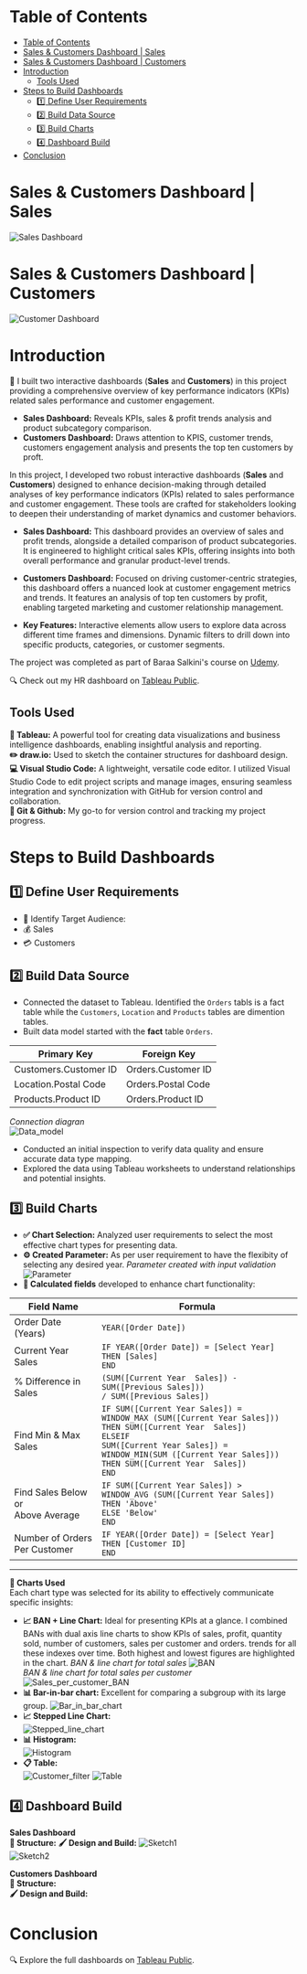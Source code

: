 # Table of Contents
- [Table of Contents](#table-of-contents)
- [Sales \& Customers Dashboard | Sales](#sales--customers-dashboard--sales)
- [Sales \& Customers Dashboard | Customers](#sales--customers-dashboard--customers)
- [Introduction](#introduction)
  - [Tools Used](#tools-used)
- [Steps to Build Dashboards](#steps-to-build-dashboards)
  - [:one: Define User Requirements](#one-define-user-requirements)
  - [:two: Build Data Source](#two-build-data-source)
  - [:three: Build Charts](#three-build-charts)
  - [:four: Dashboard Build](#four-dashboard-build)
- [Conclusion](#conclusion)

# Sales & Customers Dashboard | Sales  
![Sales Dashboard](/Sales%20Dashboard%20Materials/Images/Sales%20Dashboard.gif)  
# Sales & Customers Dashboard | Customers
![Customer Dashboard](/Sales%20Dashboard%20Materials/Images/Customers%20Dashboard.gif)  

# Introduction  
:mega: I built two interactive dashboards (**Sales** and **Customers**) in this project providing a comprehensive overview of key performance indicators (KPIs) related sales performance and customer engagement. 

- **Sales Dashboard:** Reveals KPIs, sales & profit trends analysis and product subcategory comparison.
- **Customers Dashboard:** Draws attention to KPIS, customer trends, customers engagement analysis and presents the top ten customers by proft.


In this project, I developed two robust interactive dashboards (**Sales** and **Customers**) designed to enhance decision-making through detailed analyses of key performance indicators (KPIs) related to sales performance and customer engagement. These tools are crafted for stakeholders looking to deepen their understanding of market dynamics and customer behaviors.

- **Sales Dashboard:** This dashboard provides an overview of sales and profit trends, alongside a detailed comparison of product subcategories. It is engineered to highlight critical sales KPIs, offering insights into both overall performance and granular product-level trends.

- **Customers Dashboard:** Focused on driving customer-centric strategies, this dashboard offers a nuanced look at customer engagement metrics and trends. It features an analysis of top ten customers by profit, enabling targeted marketing and customer relationship management.

- **Key Features:** Interactive elements allow users to explore data across different time frames and dimensions. Dynamic filters to drill down into specific products, categories, or customer segments.

The project was completed as part of Baraa Salkini's course on [Udemy](https://www.udemy.com/course/the-tableau-ultimate-course-from-zero-to-hero).  

:mag: Check out my HR dashboard on [Tableau Public](https://public.tableau.com/app/profile/mei.liu4813/viz/SalesCustomersDashboardsDataWithBaraa/CustomersDashboard).
## Tools Used
**:art: Tableau:** A powerful tool for creating data visualizations and business intelligence dashboards, enabling insightful analysis and reporting.  
**:pencil2: draw.io:** Used to sketch the container structures for dashboard design.
**:computer: Visual Studio Code:** A lightweight, versatile code editor. I utilized Visual Studio Code to edit project scripts and manage images, ensuring seamless integration and synchronization with GitHub for version control and collaboration.  
**:octopus: Git & Github:** My go-to for version control and tracking my project progress.
# Steps to Build Dashboards
## :one: Define User Requirements
- :dart: Identify Target Audience:
- :moneybag: Sales
- :credit_card: Customers
## :two: Build Data Source
- Connected the dataset to Tableau. Identified the `Orders` tabls is a fact table while the `Customers`, `Location` and `Products` tables are dimention tables.
- Built data model started with the **fact** table `Orders`.  

| Primary Key | Foreign Key|
|-------------|------------|
| Customers.Customer ID | Orders.Customer ID |
| Location.Postal Code | Orders.Postal Code |
| Products.Product ID | Orders.Product ID|  

*Connection diagran*  
![Data_model](/Sales%20Dashboard%20Materials/Images/Connect_data.png)
- Conducted an initial inspection to verify data quality and ensure accurate data type mapping.
- Explored the data using Tableau worksheets to understand relationships and potential insights.
## :three: Build Charts
- **:white_check_mark: Chart Selection:** Analyzed user requirements to select the most effective chart types for presenting data.
- **:gear: Created Parameter:** As per user requirement to have the flexibity of selecting any desired year. 
 *Parameter created with input validation*
  ![Parameter](/Sales%20Dashboard%20Materials/Images/Parameter.png)
- **:1234: Calculated fields** developed to enhance chart functionality:  

| Field Name |Formula   |                                                            
|------------|----------|
| Order Date (Years) | `YEAR([Order Date])`|
| Current Year Sales | `IF YEAR([Order Date]) = [Select Year]` <br> `THEN [Sales]` <br> `END`|
| %  Difference in Sales |  `(SUM([Current Year  Sales]) - SUM([Previous Sales]))` <br> `/ SUM([Previous Sales])`|
| Find Min & Max Sales | `IF SUM([Current Year Sales]) =` <br> `WINDOW_MAX (SUM([Current Year Sales]))` <br> `THEN SUM([Current Year  Sales])` <br> `ELSEIF` <br> `SUM([Current Year Sales]) =` <br> `WINDOW_MIN(SUM ([Current Year Sales]))` <br> `THEN SUM([Current Year  Sales])` <br> `END`|
| Find Sales Below or <br> Above Average | `IF SUM([Current Year Sales]) >` <br> `WINDOW_AVG (SUM([Current Year Sales])` <br> `THEN 'Above'` <br> `ELSE 'Below'` <br> `END` |
| Number of Orders <br> Per Customer| `IF YEAR([Order Date]) = [Select Year]` <br> `THEN [Customer ID]` <br> `END`  
___
**:abacus: Charts Used**  
Each chart type was selected for its ability to effectively communicate specific insights:  
- **:chart_with_upwards_trend: BAN + Line Chart:** Ideal for presenting KPIs at a glance. I combined BANs with dual axis line charts to show KPIs of sales, profit, quantity sold, number of customers, sales per customer and orders. trends for all these indexes over time. Both highest and lowest figures are highlighted in the chart.
  *BAN & line chart for total sales*
![BAN](/Sales%20Dashboard%20Materials/Images/Total_Sales_BAN.png)  
  *BAN & line chart for total sales per customer*
![Sales_per_customer_BAN](/Sales%20Dashboard%20Materials/Images/Total_Sales_Per_Customer.png)  
- **:bar_chart: Bar-in-bar chart:** Excellent for comparing a subgroup with its large group. 
  ![Bar_in_bar_chart](/Sales%20Dashboard%20Materials/Images/Bar_in_bar_chart.png)
- **:chart_with_upwards_trend: Stepped Line Chart:**  
  ![Stepped_line_chart](/Sales%20Dashboard%20Materials/Images/Step_line_chart.png)
- **:bar_chart: Histogram:**  
  ![Histogram](/Sales%20Dashboard%20Materials/Images/Histogram.png)  
- **:clipboard: Table:**  
  ![Customer_filter](/Sales%20Dashboard%20Materials/Images/Top_10_customer_filter.png)
  ![Table](/Sales%20Dashboard%20Materials/Images/Top_customer_table.png)  

## :four: Dashboard Build  
**Sales Dashboard**  
**:bricks: Structure:**
**:paintbrush: Design and Build:**
![Sketch1](/Sales%20Dashboard%20Materials/Images/Sketch1.png)    
![Sketch2](/Sales%20Dashboard%20Materials/Images/Sketch2.png)  

**Customers Dashboard**  
**:bricks: Structure:**  
**:paintbrush: Design and Build:**
# Conclusion
:mag: Explore the full dashboards on [Tableau Public](https://public.tableau.com/app/profile/mei.liu4813/viz/SalesCustomersDashboardsDataWithBaraa/CustomersDashboard).
